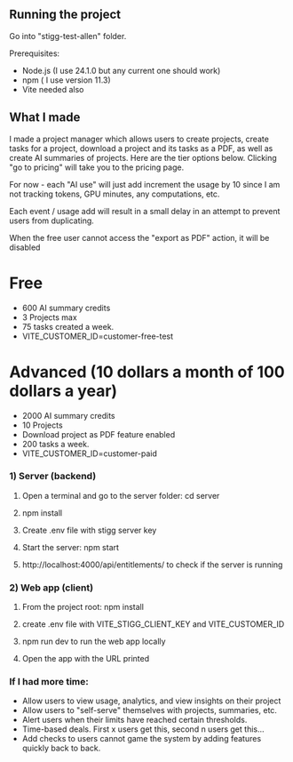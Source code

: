 

## Running the project

Go into "stigg-test-allen" folder. 

Prerequisites:
- Node.js (I use 24.1.0 but any current one should work)
- npm ( I use version 11.3)
- Vite needed also


## What I made 
I made a project manager which allows users to create projects, create tasks for a project, download a project and its tasks as a
PDF, as well as create AI summaries of projects. Here are the tier options below. Clicking "go to pricing" will take you to the pricing page.

For now - each "AI use" will just add increment the usage by 10 since I am not tracking tokens, GPU minutes, any computations, etc.

Each event / usage add will result in a small delay in an attempt to prevent users from duplicating.

When the free user cannot access the "export as PDF" action, it will be disabled

# Free
- 600 AI summary credits
- 3 Projects max
- 75 tasks created a week.
- VITE_CUSTOMER_ID=customer-free-test


# Advanced (10 dollars a month of 100 dollars a year)
- 2000 AI summary credits
- 10 Projects
- Download project as PDF feature enabled
- 200 tasks a week.
- VITE_CUSTOMER_ID=customer-paid


### 1) Server (backend)

1. Open a terminal and go to the server folder:
   cd server

2. npm install 

3. Create .env file with stigg server key

4. Start the server: npm start

5.  http://localhost:4000/api/entitlements/<customer id> to check if the server is running

### 2) Web app (client)

1. From the project root: npm install

2. create .env file with VITE_STIGG_CLIENT_KEY and VITE_CUSTOMER_ID

3. npm run dev to run the web app locally

4. Open the app with the URL printed


### If I had more time:
- Allow users to view usage, analytics, and view insights on their project
- Allow users to "self-serve" themselves with projects, summaries, etc.
- Alert users when their limits have reached certain thresholds.
- Time-based deals. First x users get this, second n users get this...
- Add checks to users cannot game the system by adding features quickly back to back.